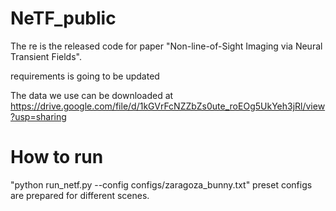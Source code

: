 # NeTF_public
The re is the released code for paper "Non-line-of-Sight Imaging via Neural Transient Fields".

requirements is going to be updated

The data we use can be downloaded at https://drive.google.com/file/d/1kGVrFcNZZbZs0ute_roEOg5UkYeh3jRl/view?usp=sharing

# How to run
"python run_netf.py --config configs/zaragoza_bunny.txt"
preset configs are prepared for different scenes.
